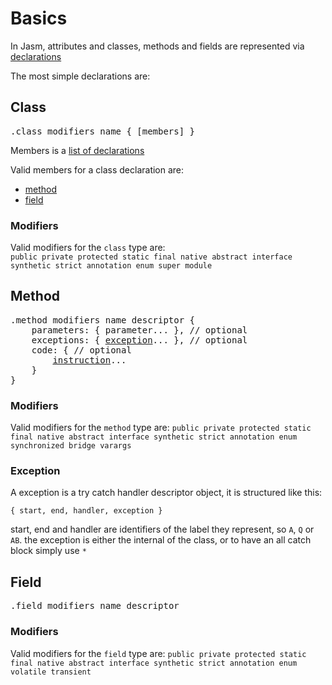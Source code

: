 # Basics

In Jasm, attributes and classes, methods and fields are represented via [declarations]()

The most simple declarations are:

## Class
<pre>
.class modifiers name { [members] }
</pre>

Members is a [list of declarations](Syntax.md#declaration-list)

Valid members for a class declaration are:
- [method](#method)
- [field](#field)

### Modifiers
Valid modifiers for the `class` type are:   
`public private protected static final native
abstract interface synthetic strict annotation
enum super module`

## Method
<pre>
.method modifiers name descriptor {
    parameters: { parameter... }, // optional
    exceptions: { <a href="#exception">exception</a>... }, // optional
    code: { // optional
        <a href="Instructions.md#instruction">instruction</a>...
    }
}
</pre>

### Modifiers
Valid modifiers for the `method` type are:
`public private protected static final native
abstract interface synthetic strict annotation
enum synchronized bridge varargs`

### Exception
A exception is a try catch handler descriptor object, it is structured like this:
```
{ start, end, handler, exception }
```
start, end and handler are identifiers of the label they represent, so `A`, `Q` or `AB`.
the exception is either the internal of the class, or to have an all catch block simply use `*`

## Field
<pre>
.field <a>modifiers</a> name descriptor
</pre>

### Modifiers
Valid modifiers for the `field` type are:
`public private protected static final native
abstract interface synthetic strict annotation
enum volatile transient`

